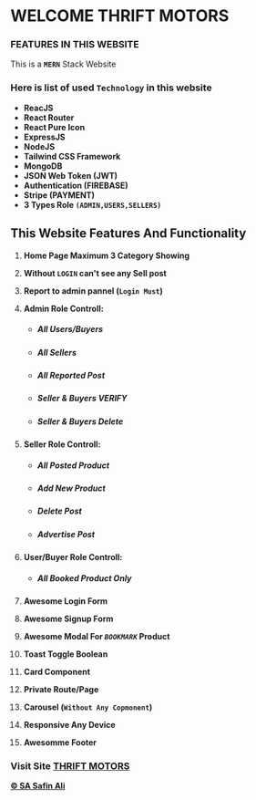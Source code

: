 # **WELCOME THRIFT MOTORS**

### **FEATURES IN THIS WEBSITE**

This is a **`MERN`** Stack Website

### **Here is list of used **`Technology`** in this website**

- **ReacJS**
- **React Router**
- **React Pure Icon**
- **ExpressJS**
- **NodeJS**
- **Tailwind CSS Framework**
- **MongoDB**
- **JSON Web Token (JWT)**
- **Authentication (FIREBASE)**
- **Stripe (PAYMENT)**
- **3 Types Role `(ADMIN,USERS,SELLERS)`**

## **This Website Features And Functionality**

1. **Home Page Maximum 3 Category Showing**
2. **Without **`LOGIN`** can't see any Sell post**
3. **Report to admin pannel (`Login Must`)**

4. **Admin Role Controll:**
    - ##### **All Users/Buyers**
    - ##### **All Sellers**
    - ##### **All Reported Post**
    - ##### **Seller & Buyers VERIFY**
    - ##### **Seller & Buyers Delete**

5. **Seller Role Controll:**
    - ##### **All Posted Product**
    - ##### **Add New Product**
    - ##### **Delete Post**
    - ##### **Advertise Post**

6. **User/Buyer Role Controll:**
    - ##### **All Booked Product Only**

7. **Awesome Login Form**
8. **Awesome Signup Form**
9. **Awesome Modal For *`BOOKMARK`* Product**
10. **Toast Toggle Boolean**
11. **Card Component**
13. **Private Route/Page**
14. **Carousel (`Without Any Copmonent`)**
16. **Responsive Any Device**
17. **Awesomme Footer**

### **Visit Site [THRIFT MOTORS](https://thrift-motors.web.app)**


[**© SA Safin Ali** ](https://sa-safin-ali-01.netlify.app/)
